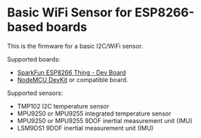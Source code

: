 Basic WiFi Sensor for ESP8266-based boards
==============

This is the firmware for a basic I2C/WiFi sensor.

Supported boards:

* [SparkFun ESP8266 Thing - Dev Board](https://www.sparkfun.com/products/13711 "SparkFun ESP8266 Thing - Dev Board")
* [NodeMCU DevKit](http://www.nodemcu.com/index_en.html "NodeMCU DevKit") or compatible board.

Supported sensors:

* TMP102 I2C temperature sensor
* MPU9250 or MPU9255 integrated temperature sensor
* MPU9250 or MPU9255 9DOF inertial measurement unit (IMU)
* LSM9DS1 9DOF inertial measurement unit (IMU)


